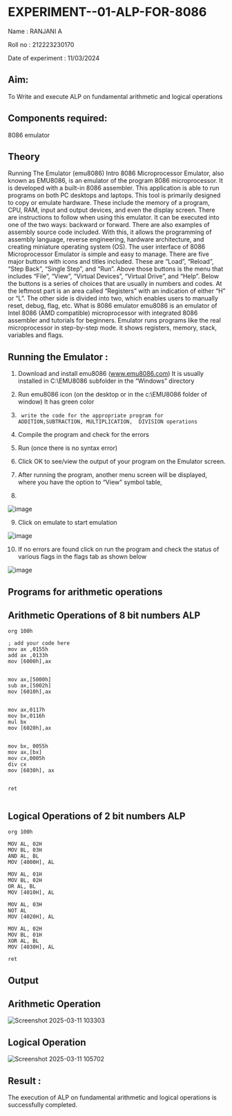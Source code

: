 # EXPERIMENT--01-ALP-FOR-8086
Name : RANJANI A


Roll no : 212223230170


Date of experiment : 11/03/2024





## Aim:

To Write and execute ALP on fundamental arithmetic and logical operations
## Components required: 

8086  emulator 
## Theory 
Running The Emulator (emu8086) Intro 8086 Microprocessor Emulator, also known as EMU8086, is an emulator of the program 8086 microprocessor. It is developed with a built-in 8086 assembler. This application is able to run programs on both PC desktops and laptops. This tool is primarily designed to copy or emulate hardware. These include the memory of a program, CPU, RAM, input and output devices, and even the display screen. There are instructions to follow when using this emulator. It can be executed into one of the two ways: backward or forward. There are also examples of assembly source code included. With this, it allows the programming of assembly language, reverse engineering, hardware architecture, and creating miniature operating system (OS). The user interface of 8086 Microprocessor Emulator is simple and easy to manage. There are five major buttons with icons and titles included. These are “Load”, “Reload”, “Step Back”, “Single Step”, and “Run”. Above those buttons is the menu that includes “File”, “View”, “Virtual Devices”, “Virtual Drive”, and “Help”. Below the buttons is a series of choices that are usually in numbers and codes. At the leftmost part is an area called “Registers” with an indication of either “H” or “L”. The other side is divided into two, which enables users to manually reset, debug, flag, etc. What is 8086 emulator emu8086 is an emulator of Intel 8086 (AMD compatible) microprocessor with integrated 8086 assembler and tutorials for beginners. Emulator runs programs like the real microprocessor in step-by-step mode. it shows registers, memory, stack, variables and flags.


 ## Running the Emulator :
1.	Download and install emu8086 (www.emu8086.com) It is usually installed in C:\EMU8086 subfolder in the “Windows” directory
2.	  Run  emu8086 icon (on the desktop or in the c:\EMU8086 folder of window) It has green color 
 
 
3.		write the code for the appropriate program for ADDITION,SUBTRACTION, MULTIPLICATION,  DIVISION operations 

4.	 Compile the program and check for the errors 
5.	Run (once there is no syntax error) 

6.	Click OK to see/view the output of your program on the Emulator screen. 


7.	After running the program, another menu screen will be displayed, where you have the option to “View” symbol table,
8.	 


![image](https://user-images.githubusercontent.com/36288975/189273263-d65baae9-4b8f-4723-afb3-c0ffa4052b04.png)











9.	Click on emulate to start emulation 








![image](https://user-images.githubusercontent.com/36288975/189273273-9bb36ec1-e2e8-4892-8d35-37707332bfdc.png)








10.	If no errors are found click on run the program and check the status of various flags in the flags tab as shown below 






![image](https://user-images.githubusercontent.com/36288975/189273277-113a2a33-4a40-4ff8-95a5-ecd3a1f504fe.png)







## Programs for arithmetic  operations
## Arithmetic Operations of 8 bit numbers ALP
```
org 100h

; add your code here
mov ax ,0155h
add ax ,0133h
mov [6000h],ax


mov ax,[5000h]
sub ax,[5002h]
mov [6010h],ax 


mov ax,0117h
mov bx,0116h
mul bx
mov [6020h],ax 

 
mov bx, 0055h 
mov ax,[bx]
mov cx,0005h  
div cx        
mov [6030h], ax


ret


```
## Logical Operations of 2 bit numbers ALP
```
org 100h

MOV AL, 02H  
MOV BL, 03H 
AND AL, BL  
MOV [4000H], AL

MOV AL, 01H  
MOV BL, 02H  
OR AL, BL   
MOV [4010H], AL

MOV AL, 03H 
NOT AL       
MOV [4020H], AL

MOV AL, 02H  
MOV BL, 01H  
XOR AL, BL  
MOV [4030H], AL

ret
```
## Output  
## Arithmetic Operation
![Screenshot 2025-03-11 103303](https://github.com/user-attachments/assets/45739ee5-09c1-4d3a-9d23-6f1c8de3c0dc)
## Logical Operation
![Screenshot 2025-03-11 105702](https://github.com/user-attachments/assets/dc2cd53b-b7f9-496a-97d6-d9e31d54433e)


## Result :
 
The execution of ALP on fundamental arithmetic and logical operations is successfully completed.








